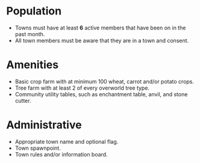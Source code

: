 # Population
- Towns must have at least **6** active members that have been on in the past month.
- All town members must be aware that they are in a town and consent. 

# Amenities
- Basic crop farm with at minimum 100 wheat, carrot and/or potato crops.
- Tree farm with at least 2 of every overworld tree type. 
- Community utility tables, such as enchantment table, anvil, and stone cutter.

# Administrative
- Appropriate town name and optional flag.
- Town spawnpoint. 
- Town rules and/or information board.
